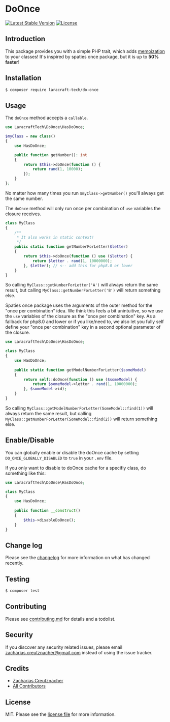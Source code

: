 # DoOnce

<p align="left">
<!--<a href="https://packagist.org/packages/laracraft-tech/do-once"><img src="https://img.shields.io/packagist/dt/laracraft-tech/do-once" alt="Total Downloads"></a>-->
<a href="https://packagist.org/packages/laracraft-tech/do-once"><img src="https://img.shields.io/packagist/v/laracraft-tech/do-once" alt="Latest Stable Version"></a>
<a href="https://packagist.org/packages/laracraft-tech/do-once"><img src="https://img.shields.io/packagist/l/laracraft-tech/do-once" alt="License"></a>
</p>

## Introduction

This package provides you with a simple PHP trait, which adds [memoization](https://en.wikipedia.org/wiki/Memoization) to your classes! It's inspired by spaties once package, but it is up to **50% faster**!

## Installation

``` bash
$ composer require laracraft-tech/do-once
```


## Usage

The `doOnce` method accepts a `callable`.

```php
use LaracraftTech\DoOnce\HasDoOnce;

$myClass = new class()
{    
    use HasDoOnce;

    public function getNumber(): int
    {
        return $this->doOnce(function () {
            return rand(1, 10000);
        });
    }
};
```

No matter how many times you run `$myClass->getNumber()` you'll always get the same number.

The `doOnce` method will only run once per combination of `use` variables the closure receives.

```php
class MyClass
{
    /**
     * It also works in static context!
     */
    public static function getNumberForLetter($letter)
    {
        return $this->doOnce(function () use ($letter) {
            return $letter . rand(1, 10000000);
        }, $letter); // <-- add this for php8.0 or lower
    }
}
```

So calling `MyClass::getNumberForLetter('A')` will always return the same result, but calling `MyClass::getNumberForLetter('B')` will return something else.

Spaties once package uses the arguments of the outer method for the "once per combination" idea.
We think this feels a bit unintuitive, so we use the `use` variables of the closure as the "once per combination" key.
As a fallback for php8.0 and lower or if you like/need to, we also let you fully self define your "once per combination" key in a second optional parameter of the closure.

```php
use LaracraftTech\DoOnce\HasDoOnce;

class MyClass
{
    use HasDoOnce;
    
    public static function getModelNumberForLetter($someModel)
    {
        return self::doOnce(function () use ($someModel) {
            return $someModel->letter . rand(1, 10000000);
        }, $someModel->id);
    }
}
```

So calling `MyClass::getModelNumberForLetter(SomeModel::find(1))` will always return the same result, but calling `MyClass::getNumberForLetter(SomeModel::find(2))` will return something else.

## Enable/Disable

You can globally enable or disable the doOnce cache by setting `DO_ONCE_GLOBALLY_DISABLED` to `true` in your `.env` file.

If you only want to disable to doOnce cache for a specifiy class, do something like this:

```php
use LaracraftTech\DoOnce\HasDoOnce;

class MyClass
{
    use HasDoOnce;
    
    public function __construct()
    {
        $this->disableDoOnce();
    }
}
```

## Change log

Please see the [changelog](changelog.md) for more information on what has changed recently.

## Testing

``` bash
$ composer test
```

## Contributing

Please see [contributing.md](contributing.md) for details and a todolist.

## Security

If you discover any security related issues, please email zacharias.creutznacher@gmail.com instead of using the issue tracker.

## Credits

- [Zacharias Creutznacher][link-author]
- [All Contributors][link-contributors]

## License

MIT. Please see the [license file](license.md) for more information.

[ico-version]: https://img.shields.io/packagist/v/laracraft-tech/laravel-dynamic-model.svg?style=flat-square
[ico-downloads]: https://img.shields.io/packagist/dt/laracraft-tech/laravel-dynamic-model.svg?style=flat-square
[ico-travis]: https://img.shields.io/travis/laracraft-tech/laravel-dynamic-model/master.svg?style=flat-square
[ico-styleci]: https://styleci.io/repos/12345678/shield

[link-packagist]: https://packagist.org/packages/laracraft-tech/laravel-dynamic-model
[link-downloads]: https://packagist.org/packages/laracraft-tech/laravel-dynamic-model
[link-travis]: https://travis-ci.org/laracraft-tech/laravel-dynamic-model
[link-styleci]: https://styleci.io/repos/12345678
[link-author]: https://github.com/laracraft-tech
[link-contributors]: ../../contributors
